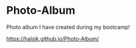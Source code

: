 # Photo-Album

Photo album I have created during my bootcamp!

https://halsik.github.io/Photo-Album/
